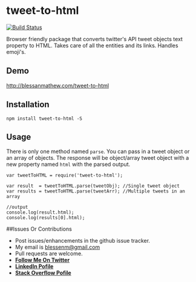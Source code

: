 # tweet-to-html

[![Build Status](https://travis-ci.org/blessenm/tweet-to-html.svg?branch=master)](https://travis-ci.org/blessenm/tweet-to-html)

Browser friendly package that converts twitter's API tweet objects text property to HTML. Takes care of all the entities and its links. Handles emoji's.


## Demo
http://blessanmathew.com/tweet-to-html

## Installation

```
npm install tweet-to-html -S
```

## Usage

There is only one method named `parse`. You can pass in a tweet object or an array of objects. The response will be object/array tweet object with a new property named `html` with the parsed output.


```
var tweetToHTML = require('tweet-to-html');

var result  = tweetToHTML.parse(tweetObj); //Single tweet object
var results = tweetToHTML.parse(tweetArr); //Multiple tweets in an array

//output
console.log(result.html);
console.log(results[0].html);
```

##Issues Or Contributions

* Post issues/enhancements in the github issue tracker.
*  My email is blessenm@gmail.com
*  Pull requests are welcome.
*  [__Follow Me On Twitter__](https://twitter.com/blessenm86 "Follow Me On Twitter")
*  [__LinkedIn Pofile__](http://in.linkedin.com/pub/blessan-mathew/24/605/730 "LinkedIn Profie")
*  [__Stack Overflow Pofile__](http://stackoverflow.com/users/548568/blessenm "Stack Overflow Pofile")
